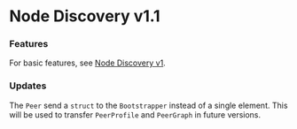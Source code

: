 # Node Discovery v1.1

### Features

For basic features, see [Node Discovery v1](https://github.com/sumantabose/go-p2p-blockchain/tree/master/node-discovery/v1).

### Updates

The `Peer` send a `struct` to the `Bootstrapper` instead of a single element. This will be used to transfer `PeerProfile` and `PeerGraph` in future versions.